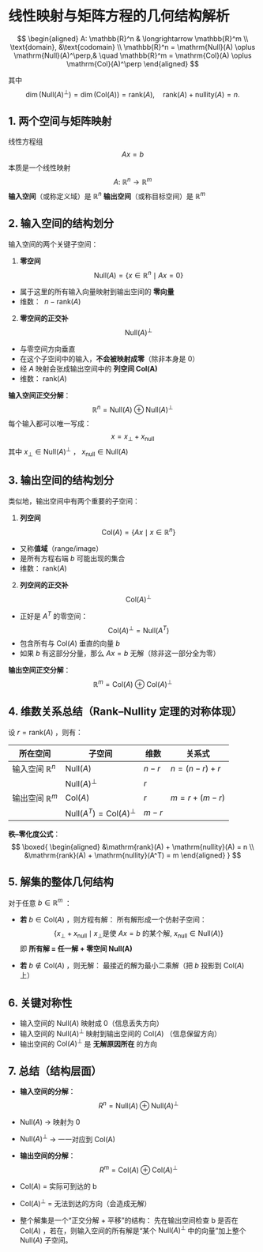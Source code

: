 # 线性映射与矩阵方程的几何结构解析


$$
\begin{aligned}
 A: \mathbb{R}^n & \longrightarrow \mathbb{R}^m \\
 \text{domain}, &\text{codomain} \\
 \mathbb{R}^n = \mathrm{Null}(A) \oplus \mathrm{Null}(A)^\perp,& \quad \mathbb{R}^m = \mathrm{Col}(A) \oplus \mathrm{Col}(A)^\perp
\end{aligned}
$$

其中
$$
\dim(\mathrm{Null}(A)^\perp)=\dim(\mathrm{Col}(A))=\mathrm{rank}(A),\quad 
\mathrm{rank}(A)+\mathrm{nullity}(A)=n.
$$

## 1. 两个空间与矩阵映射

线性方程组
$$
A x = b
$$
本质是一个线性映射
$$
A:\ \mathbb{R}^n \longrightarrow \mathbb{R}^m
$$
**输入空间**（或称定义域）是 $\mathbb{R}^n$ 
**输出空间**（或称目标空间）是 $\mathbb{R}^m$ 


## 2. 输入空间的结构划分

输入空间的两个关键子空间：

1. **零空间**
 $$
 \mathrm{Null}(A) = \{x \in \mathbb{R}^n \mid A x = 0\}
 $$
 - 属于这里的所有输入向量映射到输出空间的 **零向量**
 - 维数： $\;n - \mathrm{rank}(A)$ 

2. **零空间的正交补**
 $$
 \mathrm{Null}(A)^\perp
 $$
 - 与零空间方向垂直
 - 在这个子空间中的输入，**不会被映射成零**（除非本身是 0）
 - 经 $A$ 映射会张成输出空间中的 **列空间 Col(A)**
 - 维数： $\mathrm{rank}(A)$ 

**输入空间正交分解**：
$$
\mathbb{R}^n = \mathrm{Null}(A) \ \oplus\ \mathrm{Null}(A)^\perp
$$
每个输入都可以唯一写成：
$$
x = x_{\perp} + x_{\mathrm{null}}
$$
其中 $x_{\perp}\in \mathrm{Null}(A)^\perp$ ， $x_{\mathrm{null}}\in\mathrm{Null}(A)$ 


## 3. 输出空间的结构划分

类似地，输出空间中有两个重要的子空间：

1. **列空间**
 $$
 \mathrm{Col}(A) = \{Ax \mid x\in\mathbb{R}^n\}
 $$
 - 又称**值域**（range/image）
 - 是所有方程右端 $b$ 可能出现的集合
 - 维数： $\mathrm{rank}(A)$ 

2. **列空间的正交补**
 $$
 \mathrm{Col}(A)^\perp
 $$
 - 正好是 $A^T$ 的零空间：
 $$
 \mathrm{Col}(A)^\perp = \mathrm{Null}(A^T)
 $$
 - 包含所有与 $\mathrm{Col}(A)$ 垂直的向量 $b$ 
 - 如果 $b$ 有这部分分量，那么 $Ax = b$ 无解（除非这一部分全为零）

**输出空间正交分解**：
$$
\mathbb{R}^m = \mathrm{Col}(A) \ \oplus\ \mathrm{Col}(A)^\perp
$$



## 4. 维数关系总结（Rank–Nullity 定理的对称体现）

设 $r = \mathrm{rank}(A)$ ，则有：

| 所在空间                | 子空间                                       | 维数    | 关系式          |
| ----------------------- | -------------------------------------------- | ------- | --------------- |
| 输入空间 $\mathbb{R}^n$ | $\mathrm{Null}(A)$                           | $n - r$ | $n = (n-r) + r$ |
|                         | $\mathrm{Null}(A)^\perp$                     | $r$     |                 |
| 输出空间 $\mathbb{R}^m$ | $\mathrm{Col}(A)$                            | $r$     | $m = r + (m-r)$ |
|                         | $\mathrm{Null}(A^T) = \mathrm{Col}(A)^\perp$ | $m - r$ |                 |

**秩–零化度公式**：
$$
\boxed{
\begin{aligned}
&\mathrm{rank}(A) + \mathrm{nullity}(A) = n \\
&\mathrm{rank}(A) + \mathrm{nullity}(A^T) = m
\end{aligned}
}
$$



## 5. 解集的整体几何结构

对于任意 $b\in\mathbb{R}^m$ ：

- **若** $b \in \mathrm{Col}(A)$ ，则方程有解：
 所有解形成一个仿射子空间：
 $$
 \{x_{\perp} + x_{\mathrm{null}} \mid x_{\perp} \text{是使 } Ax=b \text{ 的某个解},\ x_{\mathrm{null}}\in\mathrm{Null}(A)\}
 $$
 即 **所有解 = 任一解 + 零空间 Null(A)**

- **若** $b \notin \mathrm{Col}(A)$ ，则无解：
 最接近的解为最小二乘解（把 $b$ 投影到 $\mathrm{Col}(A)$ 上）



## 6. 关键对称性

- 输入空间的 $\mathrm{Null}(A)$ 映射成 0（信息丢失方向）
- 输入空间的 $\mathrm{Null}(A)^\perp$ 映射到输出空间的 $\mathrm{Col}(A)$ （信息保留方向）
- 输出空间的 $\mathrm{Col}(A)^\perp$ 是 **无解原因所在** 的方向


## 7. 总结（结构层面）

- **输入空间的分解**：
 $$
 R^n = \mathrm{Null}(A) \oplus \mathrm{Null}(A)^\perp
 $$
 - $\mathrm{Null}(A)$ → 映射为 0
 - $\mathrm{Null}(A)^\perp$ → 一一对应到 Col(A)

- **输出空间的分解**：
 $$
 R^m = \mathrm{Col}(A) \oplus \mathrm{Col}(A)^\perp
 $$
 - $\mathrm{Col}(A)$ = 实际可到达的 b
 - $\mathrm{Col}(A)^\perp$ = 无法到达的方向（会造成无解）

- 整个解集是一个“正交分解 + 平移”的结构：
 先在输出空间检查 b 是否在 $\mathrm{Col}(A)$ ，若在，则输入空间的所有解是“某个 $\mathrm{Null}(A)^\perp$ 中的向量”加上整个 $\mathrm{Null}(A)$ 子空间。

